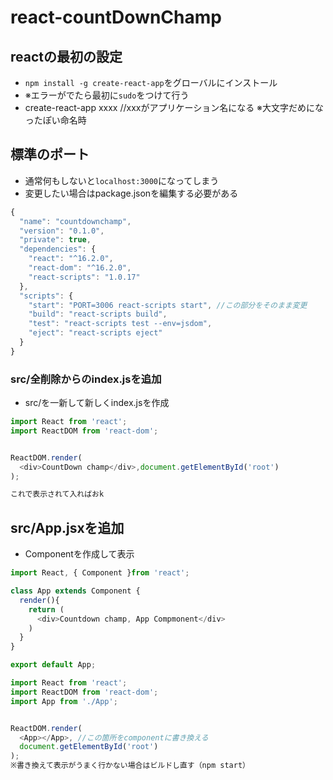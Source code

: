# react-countDownChamp
## reactの最初の設定
- `npm install -g create-react-app`をグローバルにインストール
- ※エラーがでたら最初に`sudo`をつけて行う
- create-react-app xxxx //xxxがアプリケーション名になる ※大文字だめになったぽい命名時

## 標準のポート
- 通常何もしないと`localhost:3000`になってしまう
- 変更したい場合はpackage.jsonを編集する必要がある
```js
{
  "name": "countdownchamp",
  "version": "0.1.0",
  "private": true,
  "dependencies": {
    "react": "^16.2.0",
    "react-dom": "^16.2.0",
    "react-scripts": "1.0.17"
  },
  "scripts": {
    "start": "PORT=3006 react-scripts start", //この部分をそのまま変更
    "build": "react-scripts build",
    "test": "react-scripts test --env=jsdom",
    "eject": "react-scripts eject"
  }
}

```
### src/全削除からのindex.jsを追加
- src/を一新して新しくindex.jsを作成
```js
import React from 'react';
import ReactDOM from 'react-dom';


ReactDOM.render(
  <div>CountDown champ</div>,document.getElementById('root')
);

これで表示されて入ればおk
```

## src/App.jsxを追加
- Componentを作成して表示
```js
import React, { Component }from 'react';

class App extends Component {
  render(){
    return (
      <div>Countdown champ, App Compmonent</div>
    )
  }
}

export default App;
```
```js
import React from 'react';
import ReactDOM from 'react-dom';
import App from './App';


ReactDOM.render(
  <App></App>, //この箇所をcomponentに書き換える
  document.getElementById('root')
);
※書き換えて表示がうまく行かない場合はビルドし直す（npm start）
```
